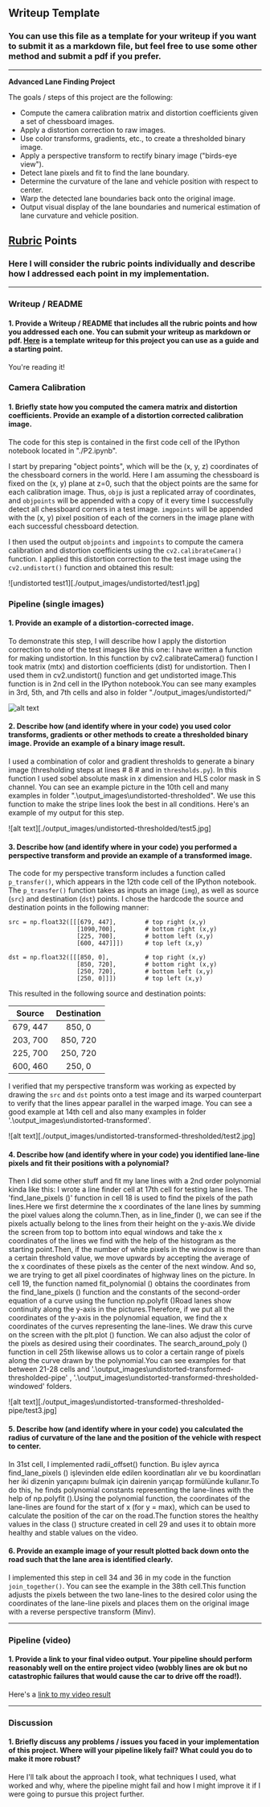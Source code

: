 ## Writeup Template

### You can use this file as a template for your writeup if you want to submit it as a markdown file, but feel free to use some other method and submit a pdf if you prefer.

---

**Advanced Lane Finding Project**

The goals / steps of this project are the following:

* Compute the camera calibration matrix and distortion coefficients given a set of chessboard images.
* Apply a distortion correction to raw images.
* Use color transforms, gradients, etc., to create a thresholded binary image.
* Apply a perspective transform to rectify binary image ("birds-eye view").
* Detect lane pixels and fit to find the lane boundary.
* Determine the curvature of the lane and vehicle position with respect to center.
* Warp the detected lane boundaries back onto the original image.
* Output visual display of the lane boundaries and numerical estimation of lane curvature and vehicle position.

[//]: # (Image References)

[image1]: ./examples/undistort_output.png "Undistorted"
[image2]: ./test_images/test1.jpg "Road Transformed"
[image3]: ./examples/binary_combo_example.jpg "Binary Example"
[image4]: ./examples/warped_straight_lines.jpg "Warp Example"
[image5]: ./examples/color_fit_lines.jpg "Fit Visual"
[image6]: ./examples/example_output.jpg "Output"
[video1]: ./project_video.mp4 "Video"

## [Rubric](https://review.udacity.com/#!/rubrics/571/view) Points

### Here I will consider the rubric points individually and describe how I addressed each point in my implementation.  

---

### Writeup / README

#### 1. Provide a Writeup / README that includes all the rubric points and how you addressed each one.  You can submit your writeup as markdown or pdf.  [Here](https://github.com/udacity/CarND-Advanced-Lane-Lines/blob/master/writeup_template.md) is a template writeup for this project you can use as a guide and a starting point.  

You're reading it!

### Camera Calibration

#### 1. Briefly state how you computed the camera matrix and distortion coefficients. Provide an example of a distortion corrected calibration image.

The code for this step is contained in the first code cell of the IPython notebook located in "./P2.ipynb".  

I start by preparing "object points", which will be the (x, y, z) coordinates of the chessboard corners in the world. Here I am assuming the chessboard is fixed on the (x, y) plane at z=0, such that the object points are the same for each calibration image.  Thus, `objp` is just a replicated array of coordinates, and `objpoints` will be appended with a copy of it every time I successfully detect all chessboard corners in a test image.  `imgpoints` will be appended with the (x, y) pixel position of each of the corners in the image plane with each successful chessboard detection.  

I then used the output `objpoints` and `imgpoints` to compute the camera calibration and distortion coefficients using the `cv2.calibrateCamera()` function.  I applied this distortion correction to the test image using the `cv2.undistort()` function and obtained this result: 

![undistorted test1][./output_images/undistorted/test1.jpg]

### Pipeline (single images)

#### 1. Provide an example of a distortion-corrected image.

To demonstrate this step, I will describe how I apply the distortion correction to one of the test images like this one: I have written a function for making undistortion. In this function by cv2.calibrateCamera() function I took matrix (mtx) and distortion coefficients (dist) for undistortion. Then I used them in cv2.undistort() function and get undistorted image.This function is in 2nd cell in the IPython notebook.You can see many examples in 3rd, 5th, and 7th cells and also in folder "./output_images/undistorted/"
          
![alt text][image2]

#### 2. Describe how (and identify where in your code) you used color transforms, gradients or other methods to create a thresholded binary image.  Provide an example of a binary image result.

I used a combination of color and gradient thresholds to generate a binary image (thresholding steps at lines # 8 # and in `thresholds.py`).  In this function I used sobel absolute mask in x dimension and HLS color mask in S channel. You can see an example picture in the 10th cell and many examples in folder ".\output_images\undistorted-thresholded". We use this function to make the stripe lines look the best in all conditions.
Here's an example of my output for this step.

![alt text][./output_images/undistorted-thresholded/test5.jpg]

#### 3. Describe how (and identify where in your code) you performed a perspective transform and provide an example of a transformed image.

The code for my perspective transform includes a function called `p_transfer()`, which appears in the 12th code cell of the IPython notebook.  The `p_transfer()` function takes as inputs an image (`img`), as well as source (`src`) and destination (`dst`) points.  I chose the hardcode the source and destination points in the following manner:

```
src = np.float32([[[679, 447],        # top right (x,y)
                   [1090,700],        # bottom right (x,y)
                   [225, 700],        # bottom left (x,y)
                   [600, 447]]])      # top left (x,y)

dst = np.float32([[[850, 0],          # top right (x,y)
                   [850, 720],        # bottom right (x,y)
                   [250, 720],        # bottom left (x,y)
                   [250, 0]]])        # top left (x,y)
```

This resulted in the following source and destination points:

| Source        | Destination   | 
|:-------------:|:-------------:| 
| 679, 447      | 850, 0        | 
| 203, 700      | 850, 720      |
| 225, 700     | 250, 720      |
| 600, 460      | 250, 0        |

I verified that my perspective transform was working as expected by drawing the `src` and `dst` points onto a test image and its warped counterpart to verify that the lines appear parallel in the warped image. You can see a good example at 14th cell and also many examples in folder '.\output_images\undistorted-transformed'.

![alt text][./output_images/undistorted-transformed-thresholded/test2.jpg]

#### 4. Describe how (and identify where in your code) you identified lane-line pixels and fit their positions with a polynomial?

Then I did some other stuff and fit my lane lines with a 2nd order polynomial kinda like this: I wrote a line finder  cell at 17th cell for testing lane lines. The 'find_lane_pixels ()' function in cell 18 is used to find the pixels of the path lines.Here we first determine the x coordinates of the lane lines by summing the pixel values along the column.Then, as in line_finder (), we can see if the pixels actually belong to the lines from their height on the y-axis.We divide the screen from top to bottom into equal windows and take the x coordinates of the lines we find with the help of the histogram as the starting point.Then, if the number of white pixels in the window is more than a certain threshold value, we move upwards by accepting the average of the x coordinates of these pixels as the center of the next window. And so, we are trying to get all pixel coordinates of highway lines on the picture. In cell 19, the function named fit_polynomial () obtains the coordinates from the find_lane_pixels () function and the constants of the second-order equation of a curve using the function np.polyfit ()Road lanes show continuity along the y-axis in the pictures.Therefore, if we put all the coordinates of the y-axis in the polynomial equation, we find the x coordinates of the curves representing the lane-lines. We draw this curve on the screen with the plt.plot () function. We can also adjust the color of the pixels as desired using their coordinates. The search_around_poly () function in cell 25th likewise allows us to color a certain range of pixels along the curve drawn by the polynomial.You can see examples for that between 21-28 cells and '.\output_images\undistorted-transformed-thresholded-pipe' , '.\output_images\undistorted-transformed-thresholded-windowed' folders.

![alt text][./output_images\undistorted-transformed-thresholded-pipe/test3.jpg]

#### 5. Describe how (and identify where in your code) you calculated the radius of curvature of the lane and the position of the vehicle with respect to center.

In 31st cell, I implemented radii_offset() function. Bu işlev ayrıca find_lane_pixels () işlevinden elde edilen koordinatları alır ve bu koordinatları her iki dizenin yarıçapını bulmak için dairenin yarıçap formülünde kullanır.To do this, he finds polynomial constants representing the lane-lines with the help of np.polyfit ().Using the polynomial function, the coordinates of the lane-lines are found for the start of x (for y = max), which can be used to calculate the position of the car on the road.The function stores the healthy values in the class () structure created in cell 29 and uses it to obtain more healthy and stable values on the video.


#### 6. Provide an example image of your result plotted back down onto the road such that the lane area is identified clearly.

I implemented this step in cell 34 and 36 in my code in the function `join_together()`.  You can see the example in the 38th cell.This function adjusts the pixels between the two lane-lines to the desired color using the coordinates of the lane-line pixels and places them on the original image with a reverse perspective transform (Minv).

---

### Pipeline (video)

#### 1. Provide a link to your final video output.  Your pipeline should perform reasonably well on the entire project video (wobbly lines are ok but no catastrophic failures that would cause the car to drive off the road!).

Here's a [link to my video result](./output_videos/project_video.mp4)

---

### Discussion

#### 1. Briefly discuss any problems / issues you faced in your implementation of this project.  Where will your pipeline likely fail?  What could you do to make it more robust?

Here I'll talk about the approach I took, what techniques I used, what worked and why, where the pipeline might fail and how I might improve it if I were going to pursue this project further.  
